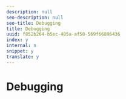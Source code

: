 ```yaml
---
description: null
seo-description: null
seo-title: Debugging
title: Debugging
uuid: f852b264-b5ec-405a-af50-569f66896436
index: y
internal: n
snippet: y
translate: y
---
```


# Debugging

<a id="section_FD1D77D15E904CCB9386F94D69CA6512"></a>

